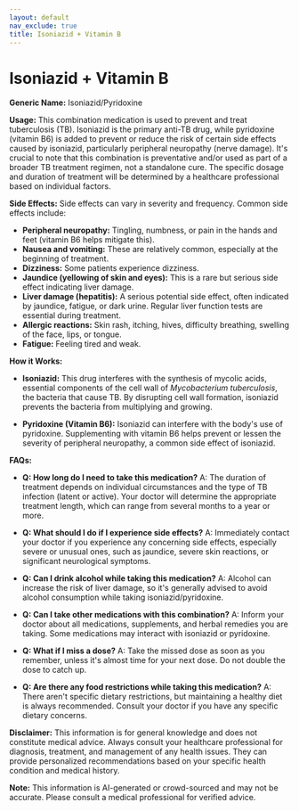 ```yaml
---
layout: default
nav_exclude: true
title: Isoniazid + Vitamin B
---
```


# Isoniazid + Vitamin B

**Generic Name:** Isoniazid/Pyridoxine

**Usage:** This combination medication is used to prevent and treat tuberculosis (TB). Isoniazid is the primary anti-TB drug, while pyridoxine (vitamin B6) is added to prevent or reduce the risk of certain side effects caused by isoniazid, particularly peripheral neuropathy (nerve damage).  It's crucial to note that this combination is preventative and/or used as part of a broader TB treatment regimen, not a standalone cure. The specific dosage and duration of treatment will be determined by a healthcare professional based on individual factors.

**Side Effects:**  Side effects can vary in severity and frequency.  Common side effects include:

* **Peripheral neuropathy:** Tingling, numbness, or pain in the hands and feet (vitamin B6 helps mitigate this).
* **Nausea and vomiting:** These are relatively common, especially at the beginning of treatment.
* **Dizziness:** Some patients experience dizziness.
* **Jaundice (yellowing of skin and eyes):** This is a rare but serious side effect indicating liver damage.
* **Liver damage (hepatitis):**  A serious potential side effect, often indicated by jaundice, fatigue, or dark urine. Regular liver function tests are essential during treatment.
* **Allergic reactions:**  Skin rash, itching, hives, difficulty breathing, swelling of the face, lips, or tongue.
* **Fatigue:** Feeling tired and weak.


**How it Works:**

* **Isoniazid:** This drug interferes with the synthesis of mycolic acids, essential components of the cell wall of *Mycobacterium tuberculosis*, the bacteria that cause TB.  By disrupting cell wall formation, isoniazid prevents the bacteria from multiplying and growing.

* **Pyridoxine (Vitamin B6):** Isoniazid can interfere with the body's use of pyridoxine. Supplementing with vitamin B6 helps prevent or lessen the severity of peripheral neuropathy, a common side effect of isoniazid.


**FAQs:**

* **Q: How long do I need to take this medication?** A: The duration of treatment depends on individual circumstances and the type of TB infection (latent or active). Your doctor will determine the appropriate treatment length, which can range from several months to a year or more.

* **Q: What should I do if I experience side effects?** A:  Immediately contact your doctor if you experience any concerning side effects, especially severe or unusual ones, such as jaundice, severe skin reactions, or significant neurological symptoms.

* **Q: Can I drink alcohol while taking this medication?** A:  Alcohol can increase the risk of liver damage, so it's generally advised to avoid alcohol consumption while taking isoniazid/pyridoxine.

* **Q:  Can I take other medications with this combination?** A:  Inform your doctor about all medications, supplements, and herbal remedies you are taking.  Some medications may interact with isoniazid or pyridoxine.

* **Q:  What if I miss a dose?** A:  Take the missed dose as soon as you remember, unless it's almost time for your next dose.  Do not double the dose to catch up.

* **Q: Are there any food restrictions while taking this medication?** A: There aren't specific dietary restrictions, but maintaining a healthy diet is always recommended.  Consult your doctor if you have any specific dietary concerns.


**Disclaimer:** This information is for general knowledge and does not constitute medical advice. Always consult your healthcare professional for diagnosis, treatment, and management of any health issues.  They can provide personalized recommendations based on your specific health condition and medical history.


**Note:** This information is AI-generated or crowd-sourced and may not be accurate. Please consult a medical professional for verified advice.